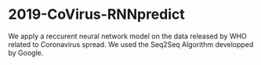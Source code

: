 # 2019-CoVirus-RNNpredict
We apply a reccurent neural network model on the data released by WHO related to Coronavirus spread. We used the Seq2Seq Algorithm developped by Google.
